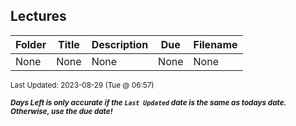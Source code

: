 ## Lectures

| Folder | Title | Description | Due | Filename |
|-----|-----|-----|-----|-----|
| None | None | None | None | None |

<sup>Last Updated: 2023-08-29 (Tue @ 06:57)</sup> 

<sup>***Days Left is only accurate if the `Last Updated` date is the same as todays date. Otherwise, use the due date!***</sup> 